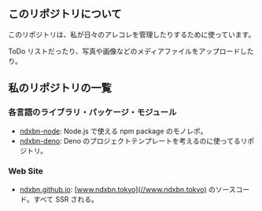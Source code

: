 ## このリポジトリについて

このリポジトリは、私が日々のアレコレを管理したりするために使っています。

ToDo リストだったり、写真や画像などのメディアファイルをアップロードしたり。

## 私のリポジトリの一覧

### 各言語のライブラリ・パッケージ・モジュール

- [ndxbn-node](//github.com/ndxbn/ndxbn-node): Node.js で使える npm package のモノレポ。
- [ndxbn-deno](//github.com/ndxbn/ndxbn-deno): Deno のプロジェクトテンプレートを考えるのに使ってるリポジトリ。

### Web Site

- [ndxbn.github.io](//github.com/ndxbn/ndxbn.github.io): [www.ndxbn.tokyo](//www.ndxbn.tokyo) のソースコード。すべて SSR される。
